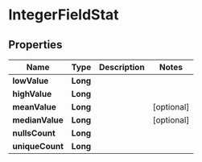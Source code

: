 

# IntegerFieldStat

## Properties

Name | Type | Description | Notes
------------ | ------------- | ------------- | -------------
**lowValue** | **Long** |  | 
**highValue** | **Long** |  | 
**meanValue** | **Long** |  |  [optional]
**medianValue** | **Long** |  |  [optional]
**nullsCount** | **Long** |  | 
**uniqueCount** | **Long** |  | 



